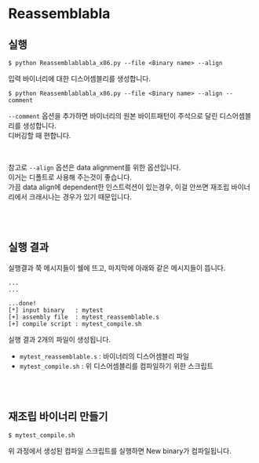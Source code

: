 # Reassemblabla

## 실행

    $ python Reassemblablabla_x86.py --file <Binary name> --align
    
입력 바이너리에 대한 디스어셈블리를 생성합니다.  
  
    $ python Reassemblablabla_x86.py --file <Binary name> --align --comment
`--comment` 옵션을 추가하면 바이너리의 원본 바이트패턴이 주석으로 달린 디스어셈블리를 생성합니다.  
디버깅할 때 편합니다.  
  
<br>  

참고로 `--align` 옵션은 data alignment를 위한 옵션입니다.  
이거는 디폴트로 사용해 주는것이 좋습니다.  
가끔 data align에 dependent한 인스트럭션이 있는경우, 이걸 안쓰면 재조립 바이너리에서 크래시나는 경우가 있기 때문입니다.

<br>
<br>

## 실행 결과
실행결과 쭉 메시지들이 쉘에 뜨고, 마지막에 아래와 같은 메시지들이 뜹니다.  

    ...
    ...
    
    ...done!
    [*] input binary   : mytest
    [+] assembly file  : mytest_reassemblable.s
    [+] compile script : mytest_compile.sh

실행 결과 2개의 파일이 생성됩니다.  
- `mytest_reassemblable.s` : 바이너리의 디스어셈블리 파일
- `mytest_compile.sh`       : 위 디스어셈블리를 컴파일하기 위한 스크립트

<br>
<br>  

## 재조립 바이너리 만들기 
    $ mytest_compile.sh
위 과정에서 생성된 컴파일 스크립트를 실행하면 New binary가 컴파일됩니다. 
